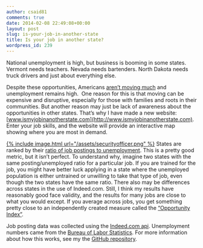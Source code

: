 ```yaml
---
author: csaid81
comments: true
date: 2014-02-08 22:49:08+00:00
layout: post
slug: is-your-job-in-another-state
title: Is your job in another state?
wordpress_id: 239
---
```


National unemployment is high, but business is booming in some states. Vermont needs teachers. Nevada needs bartenders. North Dakota needs truck drivers and just about everything else.

Despite these opportunities, Americans [aren’t moving much](http://www.washingtonmonthly.com/magazine/november_december_2013/features/stay_put_young_man047332.php?page=all) and unemployment remains high.  One reason for this is that moving can be expensive and disruptive, especially for those with families and roots in their communities. But another reason may just be lack of awareness about the opportunities in other states. That’s why I have made a new website: [www.ismyjobinanotherstate.com](http://www.ismyjobinanotherstate.com). Enter your job skills, and the website will provide an interactive map showing where you are most in demand.

[{% include image.html url="/assets/securityofficer.png" %}](http://www.ismyjobinanotherstate.com)
States are ranked by their [ratio of job postings to unemployment](https://www.fas.org/sgp/crs/misc/R42943.pdf). This is a pretty good metric, but it isn’t perfect. To understand why, imagine two states with the same posting/unemployed ratio for a particular job. If you are trained for the job, you might have better luck applying in a state where the unemployed population is either untrained or unwilling to take that type of job, even though the two states have the same ratio. There also may be differences across states in the use of Indeed.com. Still, I think my results have reasonably good face validity, and the results for many jobs are close to what you would except. If you average across jobs, you get something pretty close to an independently created measure called the [“Opportunity Index”](http://www.washingtonmonthly.com/magazine/november_december_2013/features/the_2013_opportunity_index047357.php).

Job posting data was collected using the [Indeed.com api](https://ads.indeed.com/jobroll/xmlfeed). Unemployment numbers came from the [Bureau of Labor Statistics](http://www.bls.gov/news.release/laus.t03.htm). For more information about how this works, see my the [GitHub repository](https://github.com/csaid/IsMyJobInAnotherState).
